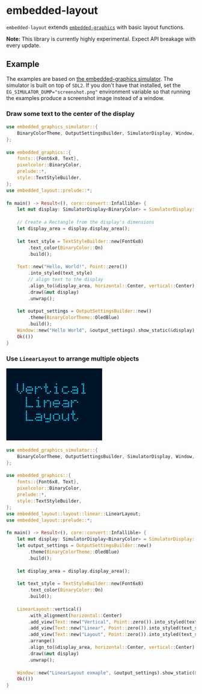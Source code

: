 embedded-layout
===============

`embedded-layout` extends [`embedded-graphics`] with basic layout functions.

**Note:** This library is currently highly experimental. Expect API breakage with every update.

## Example

The examples are based on [the embedded-graphics simulator](https://github.com/jamwaffles/embedded-graphics/tree/master/simulator). The simulator is built on top of `SDL2`. If you don't have that installed, set the `EG_SIMULATOR_DUMP="screenshot.png"` environment variable so that running the examples produce a screenshot image instead of a window.

### Draw some text to the center of the display

```rust
use embedded_graphics_simulator::{
    BinaryColorTheme, OutputSettingsBuilder, SimulatorDisplay, Window,
};

use embedded_graphics::{
    fonts::{Font6x8, Text},
    pixelcolor::BinaryColor,
    prelude::*,
    style::TextStyleBuilder,
};
use embedded_layout::prelude::*;

fn main() -> Result<(), core::convert::Infallible> {
    let mut display: SimulatorDisplay<BinaryColor> = SimulatorDisplay::new(Size::new(129, 129));

    // Create a Rectangle from the display's dimensions
    let display_area = display.display_area();

    let text_style = TextStyleBuilder::new(Font6x8)
        .text_color(BinaryColor::On)
        .build();

    Text::new("Hello, World!", Point::zero())
        .into_styled(text_style)
        // align text to the display
        .align_to(&display_area, horizontal::Center, vertical::Center)
        .draw(&mut display)
        .unwrap();

    let output_settings = OutputSettingsBuilder::new()
        .theme(BinaryColorTheme::OledBlue)
        .build();
    Window::new("Hello World", &output_settings).show_static(&display);
    Ok(())
}
```

### Use `LinearLayout` to arrange multiple objects

![LinearLayout example](assets/linear_layout.png)

```rust
use embedded_graphics_simulator::{
    BinaryColorTheme, OutputSettingsBuilder, SimulatorDisplay, Window,
};

use embedded_graphics::{
    fonts::{Font6x8, Text},
    pixelcolor::BinaryColor,
    prelude::*,
    style::TextStyleBuilder,
};
use embedded_layout::layout::linear::LinearLayout;
use embedded_layout::prelude::*;

fn main() -> Result<(), core::convert::Infallible> {
    let mut display: SimulatorDisplay<BinaryColor> = SimulatorDisplay::new(Size::new(64, 48));
    let output_settings = OutputSettingsBuilder::new()
        .theme(BinaryColorTheme::OledBlue)
        .build();

    let display_area = display.display_area();

    let text_style = TextStyleBuilder::new(Font6x8)
        .text_color(BinaryColor::On)
        .build();

    LinearLayout::vertical()
        .with_alignment(horizontal::Center)
        .add_view(Text::new("Vertical", Point::zero()).into_styled(text_style))
        .add_view(Text::new("Linear", Point::zero()).into_styled(text_style))
        .add_view(Text::new("Layout", Point::zero()).into_styled(text_style))
        .arrange()
        .align_to(&display_area, horizontal::Center, vertical::Center)
        .draw(&mut display)
        .unwrap();

    Window::new("LinearLayout exmaple", &output_settings).show_static(&display);
    Ok(())
}
```

[`embedded-graphics`]: https://github.com/jamwaffles/embedded-graphics/
